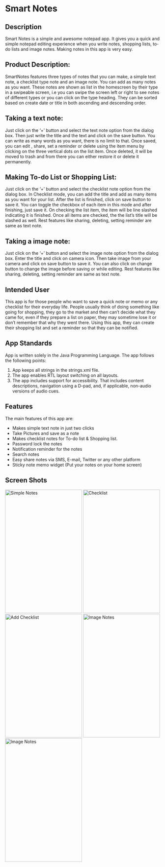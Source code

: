 <h1>Smart Notes</h1>

<h2>Description</h2>
<p>Smart Notes is a simple and awesome notepad app. It gives you a quick and simple notepad
editing experience when you write notes, shopping lists, to-do lists and image notes. Making
notes in this app is very easy.</p>

<h2>Product Description:</h2>
<p>SmartNotes features three types of notes that you can make, a simple text note, a checklist type
note and an image note. You can add as many notes as you want. These notes are shown as
list in the homescreen by their type in a swipeable screen, i.e you can swipe the screen left or
right to see notes of different types or you can click on the type heading. They can be sorted
based on create date or title in both ascending and descending order.</p>

<h2>Taking a text note:</h2>
<p>Just click on the ‘+’ button and select the text note option from the dialog box. Then just write
the title and the text and click on the save button. You can write as many words as you want,
there is no limit to that. Once saved, you can edit , share, set a reminder or delete using the
item menu by clicking on the three vertical dots on the list item. Once deleted, it will be moved to
trash and from there you can either restore it or delete it permanently.
  
<h2>Making To-do List or Shopping List:</h2>
<p>Just click on the ‘+’ button and select the checklist note option from the dialog box. In Checklist
mode, you can add the title and add as many items as you want for your list. After the list is
finished, click on save button to save it. You can toggle the checkbox of each item in this mode
and after finishing, just save it. On checking the list item, the item will be line slashed indicating
it is finished. Once all items are checked, the the list’s title will be slashed as well. Rest features
like sharing, deleting, setting reminder are same as text note.</p>

<h2>Taking a image note:</h2>
<p>Just click on the ‘+’ button and select the image note option from the dialog box. Enter the title
and click on camera icon. Then take image from your camera and click on save button to save
it. You can also click on change button to change the image before saving or while editing. Rest
features like sharing, deleting, setting reminder are same as text note.</p>

<h2>Intended User</h2>
<p>This app is for those people who want to save a quick note or memo or any checklist for their
everyday life. People usually think of doing something like going for shopping, they go to the
market and then can’t decide what they came for, even if they prepare a list on paper, they may
sometime lose it or don’t remember that why they went there. Using this app, they can create
their shopping list and set a reminder so that they can be notified.</p>

<h2>App Standards</h2>
<p>App is written solely in the Java Programming Language. The app follows the following points:</p>
<ol>
  <li>App keeps all strings in the strings.xml file.</li>
  <li>The app enables RTL layout switching on all layouts.</li>
  <li>The app includes support for accessibility. That includes content descriptions, navigation using a
    D-pad, and, if applicable, non-audio versions of audio cues.</li>
 </ol>
  
<h2>Features</h2>
<p>The main features of this app are:</p>
<ul>
  <li>Makes simple text note in just two clicks</li>
  <li>Take Pictures and save as a note</li>
  <li>Makes checklist notes for To-do list & Shopping list.</li>
  <li>Password lock the notes</li>
  <li>Notification reminder for the notes</li>
  <li>Search notes</li>
  <li>Easy share notes via SMS, E-mail, Twitter or any other platform</li>
  <li>Sticky note memo widget (Put your notes on your home screen)</li>
 </ul>
  
</p>

<h2>Screen Shots</h2>

<img src="https://user-images.githubusercontent.com/18560483/47740325-8a1e0700-dc9d-11e8-9b3b-ae11e344515c.png" alt="Simple Notes"
width="250" height="400"/>
<img src="https://user-images.githubusercontent.com/18560483/47740340-93a76f00-dc9d-11e8-81c8-103df0a99f4a.png" alt="Checklist"
width="250" height="400"/>
<img src="https://user-images.githubusercontent.com/18560483/47740399-bafe3c00-dc9d-11e8-9003-e84f48fad937.png" alt="Add Checklist"
width="250" height="400"/>
<img src="https://user-images.githubusercontent.com/18560483/47740545-04e72200-dc9e-11e8-9f7f-3f2bfc6c224a.png" alt="Image Notes"
width="250" height="400"/>
<img src="https://user-images.githubusercontent.com/18560483/47740417-c9e4ee80-dc9d-11e8-8ece-6099c0615f15.png" alt="Image Notes"
width="250" height="400"/>
